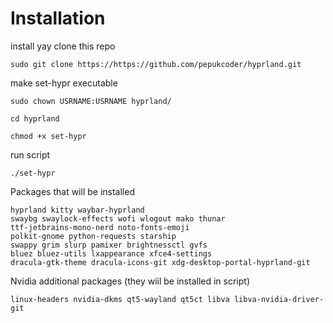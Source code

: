 # Installation
install yay
clone this repo
```
sudo git clone https://https://github.com/pepukcoder/hyprland.git
```
make set-hypr executable
```
sudo chown USRNAME:USRNAME hyprland/
```
```
cd hyprland
```
```
chmod +x set-hypr
```
run script
```
./set-hypr
```
Packages that will be installed
```
hyprland kitty waybar-hyprland
swaybg swaylock-effects wofi wlogout mako thunar
ttf-jetbrains-mono-nerd noto-fonts-emoji
polkit-gnome python-requests starship
swappy grim slurp pamixer brightnessctl gvfs
bluez bluez-utils lxappearance xfce4-settings
dracula-gtk-theme dracula-icons-git xdg-desktop-portal-hyprland-git
```
Nvidia additional packages (they wiil be installed in script)
```
linux-headers nvidia-dkms qt5-wayland qt5ct libva libva-nvidia-driver-git
```
